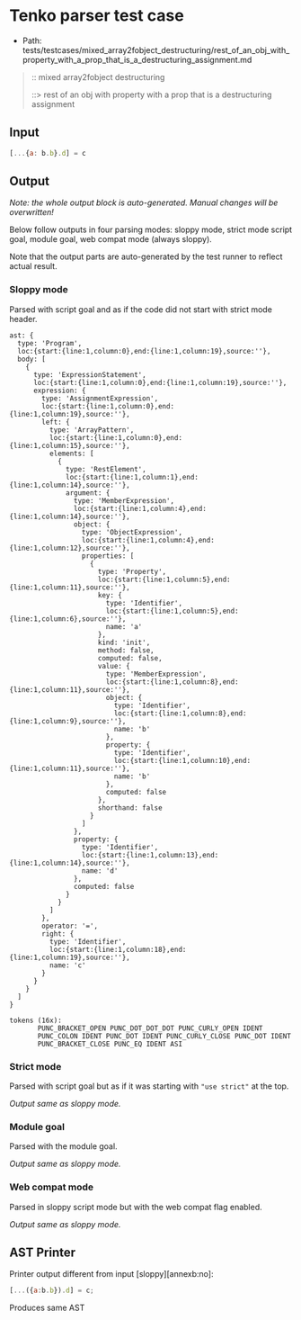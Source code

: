 # Tenko parser test case

- Path: tests/testcases/mixed_array2fobject_destructuring/rest_of_an_obj_with_property_with_a_prop_that_is_a_destructuring_assignment.md

> :: mixed array2fobject destructuring
>
> ::> rest of an obj with property with a prop that is a destructuring assignment

## Input

`````js
[...{a: b.b}.d] = c
`````

## Output

_Note: the whole output block is auto-generated. Manual changes will be overwritten!_

Below follow outputs in four parsing modes: sloppy mode, strict mode script goal, module goal, web compat mode (always sloppy).

Note that the output parts are auto-generated by the test runner to reflect actual result.

### Sloppy mode

Parsed with script goal and as if the code did not start with strict mode header.

`````
ast: {
  type: 'Program',
  loc:{start:{line:1,column:0},end:{line:1,column:19},source:''},
  body: [
    {
      type: 'ExpressionStatement',
      loc:{start:{line:1,column:0},end:{line:1,column:19},source:''},
      expression: {
        type: 'AssignmentExpression',
        loc:{start:{line:1,column:0},end:{line:1,column:19},source:''},
        left: {
          type: 'ArrayPattern',
          loc:{start:{line:1,column:0},end:{line:1,column:15},source:''},
          elements: [
            {
              type: 'RestElement',
              loc:{start:{line:1,column:1},end:{line:1,column:14},source:''},
              argument: {
                type: 'MemberExpression',
                loc:{start:{line:1,column:4},end:{line:1,column:14},source:''},
                object: {
                  type: 'ObjectExpression',
                  loc:{start:{line:1,column:4},end:{line:1,column:12},source:''},
                  properties: [
                    {
                      type: 'Property',
                      loc:{start:{line:1,column:5},end:{line:1,column:11},source:''},
                      key: {
                        type: 'Identifier',
                        loc:{start:{line:1,column:5},end:{line:1,column:6},source:''},
                        name: 'a'
                      },
                      kind: 'init',
                      method: false,
                      computed: false,
                      value: {
                        type: 'MemberExpression',
                        loc:{start:{line:1,column:8},end:{line:1,column:11},source:''},
                        object: {
                          type: 'Identifier',
                          loc:{start:{line:1,column:8},end:{line:1,column:9},source:''},
                          name: 'b'
                        },
                        property: {
                          type: 'Identifier',
                          loc:{start:{line:1,column:10},end:{line:1,column:11},source:''},
                          name: 'b'
                        },
                        computed: false
                      },
                      shorthand: false
                    }
                  ]
                },
                property: {
                  type: 'Identifier',
                  loc:{start:{line:1,column:13},end:{line:1,column:14},source:''},
                  name: 'd'
                },
                computed: false
              }
            }
          ]
        },
        operator: '=',
        right: {
          type: 'Identifier',
          loc:{start:{line:1,column:18},end:{line:1,column:19},source:''},
          name: 'c'
        }
      }
    }
  ]
}

tokens (16x):
       PUNC_BRACKET_OPEN PUNC_DOT_DOT_DOT PUNC_CURLY_OPEN IDENT
       PUNC_COLON IDENT PUNC_DOT IDENT PUNC_CURLY_CLOSE PUNC_DOT IDENT
       PUNC_BRACKET_CLOSE PUNC_EQ IDENT ASI
`````

### Strict mode

Parsed with script goal but as if it was starting with `"use strict"` at the top.

_Output same as sloppy mode._

### Module goal

Parsed with the module goal.

_Output same as sloppy mode._

### Web compat mode

Parsed in sloppy script mode but with the web compat flag enabled.

_Output same as sloppy mode._

## AST Printer

Printer output different from input [sloppy][annexb:no]:

````js
[...({a:b.b}).d] = c;
````

Produces same AST
